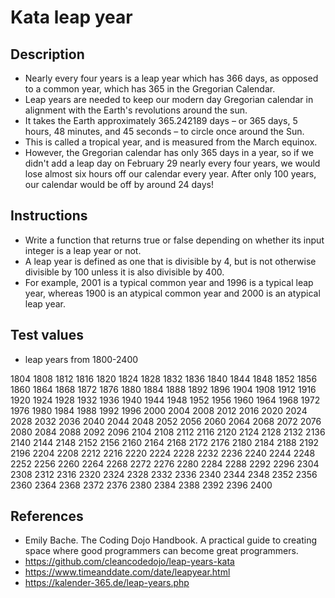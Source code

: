 # Kata leap year

## Description
* Nearly every four years is a leap year which has 366 days,
  as opposed to a common year, which has 365 in the Gregorian Calendar.
* Leap years are needed to keep our modern day Gregorian calendar in alignment
  with the Earth's revolutions around the sun.
* It takes the Earth approximately 365.242189 days –
  or 365 days, 5 hours, 48 minutes, and 45 seconds – to circle once around the Sun.
* This is called a tropical year, and is measured from the March equinox.
* However, the Gregorian calendar has only 365 days in a year,
  so if we didn't add a leap day on February 29 nearly every four years,
  we would lose almost six hours off our calendar every year.
  After only 100 years, our calendar would be off by around 24 days!

## Instructions
* Write a function that returns true or false depending on
  whether its input integer is a leap year or not.
* A leap year is defined as one that is divisible by 4, but is not
  otherwise divisible by 100 unless it is also divisible by 400.
* For example, 2001 is a typical common year and 1996 is a
  typical leap year, whereas 1900 is an atypical common year
  and 2000 is an atypical leap year.

## Test values
* leap years from 1800-2400

1804
1808
1812
1816
1820
1824
1828
1832
1836
1840
1844
1848
1852
1856
1860
1864
1868
1872
1876
1880
1884
1888
1892
1896
1904
1908
1912
1916
1920
1924
1928
1932
1936
1940
1944
1948
1952
1956
1960
1964
1968
1972
1976
1980
1984
1988
1992
1996
2000
2004
2008
2012
2016
2020
2024
2028
2032
2036
2040
2044
2048
2052
2056
2060
2064
2068
2072
2076
2080
2084
2088
2092
2096
2104
2108
2112
2116
2120
2124
2128
2132
2136
2140
2144
2148
2152
2156
2160
2164
2168
2172
2176
2180
2184
2188
2192
2196
2204
2208
2212
2216
2220
2224
2228
2232
2236
2240
2244
2248
2252
2256
2260
2264
2268
2272
2276
2280
2284
2288
2292
2296
2304
2308
2312
2316
2320
2324
2328
2332
2336
2340
2344
2348
2352
2356
2360
2364
2368
2372
2376
2380
2384
2388
2392
2396
2400

## References

* Emily Bache. The Coding Dojo Handbook. A practical guide to creating
  space where good programmers can become great programmers.
* https://github.com/cleancodedojo/leap-years-kata
* https://www.timeanddate.com/date/leapyear.html
* https://kalender-365.de/leap-years.php
